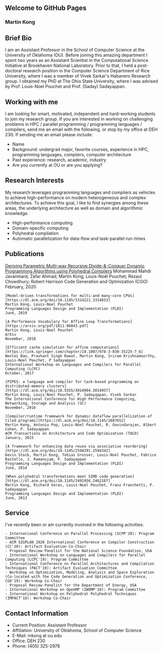## Welcome to GitHub Pages

### Martin Kong

## Brief Bio
I am an Assistant Professor in the School of Computer Science at the University of Oklahoma (OU). Before joining this amazing department I spent two years as an Assistant Scientist in the Computational Science Initiative at Brookhaven National Laboratory. Prior to that, I held a post-doctoral research position in the Computer Science Department of Rice University, where I was a member of Vivek Sarkar's Habanero Research group. I obtained my PhD at The Ohio State University, where I was advised by Prof. Louis-Noel Pouchet and Prof. (Saday) Sadayappan.

## Working with me

I am looking for smart, motivated, independent and hard-working students to join my research group. If you are interested in working on challenging problems in HPC / parallel programming / programming languages / compilers, send me an email with the following, or stop by my office at DEH 230. If sending me an email please include:

- Name
- Background: undergrad major, favorite courses, experience in HPC, programming languages, compilers, computer architecture
- Past experience: research, academic, industry
- Are you currently at OU or are you applying?

## Research Interests
My research leverages programming languages and compilers as vehicles to achieve high-performance on modern heterogeneous and complex architectures. To achieve this goal, I like to find synergies among these areas, the underlying architecture as well as domain and algorithmic knowledge.

- High-performance computing
- Domain-specific computing
- Polyhedral compilation
- Automatic parallelization for data-flow and task-parallel run-times

## Publications

[Deriving Parametric Multi-way Recursive Divide-&-Conquer Dynamic Programming Algorithms using Polyhedral Compilers](https://dl.acm.org/doi/10.1145/3368826.3377916)
Mohammad Mahdi Javanmard; Zafar Ahmad; Martin Kong; Louis-Noël Pouchet; Rezaul Chowdhury; Robert Harrison
Code Generation and Optimization (CGO)
February, 2020

```
[Model-driven transformations for multi-and many-core CPUs][https://dl.acm.org/doi/10.1145/3314221.3314653]
Martin Kong, Louis-Noel Pouchet
Programming Languages Design and Implementation (PLDI)
June, 2019
```
```
[A Performance Vocabulary for Affine Loop Transformations][https://arxiv.org/pdf/1811.06043.pdf]
Martin Kong, Louis-Noel Pouchet
ArXiv
November, 2018
```
```
[Efficient cache simulation for affine computations][https://link.springer.com/chapter/10.1007/978-3-030-35225-7_6]
Wenlei Bao, Prashant Singh Rawat, Martin Kong, Sriram Krishnamoorthy, Louis-Noel Pouchet, P Sadayappan
International Workshop on Languages and Compilers for Parallel Computing (LCPC)
October, 2017
```
```
[PIPES: a language and compiler for task-based programming on distributed-memory clusters][https://dl.acm.org/doi/10.5555/3014904.3014957]
Martin Kong, Louis-Noel Pouchet, P. Sadayappan, Vivek Sarkar
The International Conference for High Performance Computing, Networking, Storage and Analysis (SC)
November, 2016
```
```
[Compiler/runtime framework for dynamic dataflow parallelization of tiled programs][https://dl.acm.org/doi/10.1145/2687652]
Martin Kong, Antoniu Pop, Louis-Noel Pouchet, R. Govindarajan, Albert Cohen, P. Sadayappan
ACM Transactions on Architecture and Code Optimization (TACO)
January, 2015
```
```
[A framework for enhancing data reuse via associative reordering][https://dl.acm.org/doi/10.1145/2594291.2594342]
Kevin Stock, Martin Kong, Tobias Grosser, Louis-Noel Pouchet, Fabrice Rastello, J. Ramanujam, P. Sadayappan
Programming Languages Design and Implementation (PLDI)
June, 2014
```
```
[When polyhedral transformations meet SIMD code generation][https://dl.acm.org/doi/10.1145/2491956.2462187]
Martin Kong, Richard Veras, Louis-Noel Pouchet, Franz Franchetti, P. Sadayappan
Programming Languages Design and Implementation (PLDI)
June, 2013
```

## Service
I've recently been or am currently involved in the following activities:
```
- International Conference on Parallel Processing (ICPP'20): Program Committee
- ACM SIGPLAN 2020 International Conference on Compiler Construction (CC'20): Artifact Evaluation Co-Chair
- Proposal Review Panelist for the National Science Foundation, USA
- International Workshop on Languages and Compilers for Parallel Computing (LCPC'19): Program Committee
- International Conference on Parallel Architectures and Compilation Techniques (PACT'19): Artifact Evaluation Committee
- Workshop on Optimization, Modeling, Analysis and Space Exploration (Co-located with the Code Generation and Optimization Conference, CGO'19): Workshop Co-Chair
- Proposal Review Panelist for the Department of Energy, USA
- International Workshop on OpenMP (IWOMP'18): Program Committee
- International Workshop on Polyhedral Polyhedral Techniques (IMPACT'18): Workshop Co-Chair
```

## Contact Information
- Current Position: Assistant Professor
- Affiliation: University of Oklahoma, School of Computer Science
- E-Mail: mkong at ou.edu
- Office: DEH 230
- Phone: (405) 325-2978
